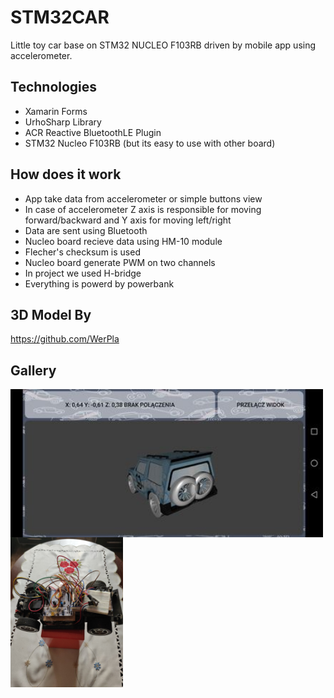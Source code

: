 # STM32CAR

Little toy car base on STM32 NUCLEO F103RB driven by mobile app using accelerometer.

## Technologies

* Xamarin Forms
* UrhoSharp Library
* ACR Reactive BluetoothLE Plugin
* STM32 Nucleo F103RB (but its easy to use with other board)

## How does it work

* App take data from accelerometer or simple buttons view
* In case of accelerometer Z axis is responsible for moving forward/backward and Y axis for moving left/right
* Data are sent using Bluetooth
* Nucleo board recieve data using HM-10 module
* Flecher's checksum is used
* Nucleo board generate PWM on two channels
* In project we used H-bridge
* Everything is powerd by powerbank 

## 3D Model By
https://github.com/WerPla

## Gallery

<img align="left" src="https://github.com/sebastiansiedlarz409/STM32CAR/blob/master/screenshot1.jpg" width="500"/>
<img align="left" src="https://github.com/sebastiansiedlarz409/STM32CAR/blob/master/photo1.jpg" width="180"/>
